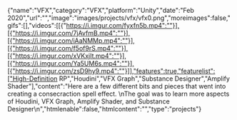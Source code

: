 {"name":"VFX","category":"VFX","platform":"Unity","date":"Feb 2020","url":"","image":"images/projects/vfx/vfx0.png","moreimages":false,"gifs":[],"videos":[[{"https://i.imgur.com/fyxfn5b.mp4":""}],[{"https://i.imgur.com/7jAvfmB.mp4":""}],[{"https://i.imgur.com/iAaNMMp.mp4":""}],[{"https://i.imgur.com/f5of9rS.mp4":""}],[{"https://i.imgur.com/xVKxjIt.mp4":""}],[{"https://i.imgur.com/Ya5UM6s.mp4":""}],[{"https://i.imgur.com/zsD9hy9.mp4":""}]],"features":true,"featurelist":["High-Definition RP","Houdini","VFX Graph","Substance Designer","Amplify Shader"],"content":"Here are a few different bits and pieces that went into creating a consecraction spell effect.  \nThe goal was to learn more aspects of Houdini, VFX Graph, Amplify Shader, and Substance Designer\n","htmlenable":false,"htmlcontent":"","type":"projects"}
